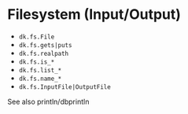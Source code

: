 # Filesystem (Input/Output)

- `dk.fs.File`
- `dk.fs.gets|puts`
- `dk.fs.realpath`
- `dk.fs.is_*`
- `dk.fs.list_*`
- `dk.fs.name_*`
- `dk.fs.InputFile|OutputFile`


See also println/dbprintln